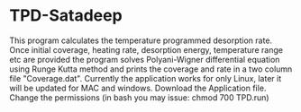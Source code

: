 # TPD-Satadeep
This program calculates the temperature programmed desorption rate. Once initial coverage, heating rate, desorption energy, temperature range etc are provided the program solves Polyani-Wigner differential equation using Runge Kutta method and prints the coverage and rate in a two column file "Coverage.dat". Currently the application works for only Linux,
later it will be updated for MAC and windows.
Download the Application file. Change the permissions (in bash you may issue: chmod 700 TPD.run)
